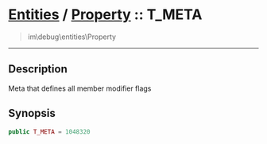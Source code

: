 # [Entities](entities.md) / [Property](entities-Property.md) :: T_META
 > im\debug\entities\Property
____

## Description
Meta that defines all member modifier flags

## Synopsis
```php
public T_META = 1048320
```
